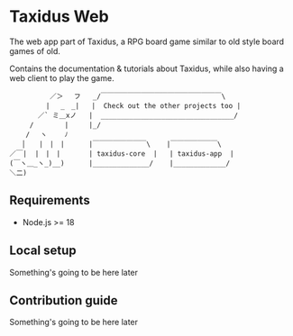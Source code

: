 # Taxidus Web

The web app part of Taxidus, a RPG board game similar
to old style board games of old.

Contains the documentation & tutorials about
Taxidus, while also having a web client to play the game.

```ascii
          ／＞　 フ   _/￣￣￣￣￣￣￣￣￣￣￣￣￣￣￣￣￣￣\
         | 　_　_|   |  Check out the other projects too |
       ／` ミ＿xノ   |  _________________________________/
     /　　　　 |     |_/
    /　 ヽ　　 ﾉ     
   │　　|　|　|      |￣￣￣￣￣￣￣￣\    |￣￣￣￣￣￣￣\
／￣|  |　|　|       | taxidus-core  |   | taxidus-app  |
(￣ヽ＿_ヽ_)__)      |______________/    |_____________/
＼二)
```

## Requirements

- Node.js >= 18

## Local setup

Something's going to be here later

## Contribution guide

Something's going to be here later

